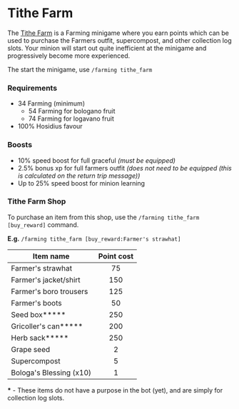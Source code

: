 # Tithe Farm

The [Tithe Farm](https://oldschool.runescape.wiki/w/Tithe\_Farm) is a Farming minigame where you earn points which can be used to purchase the Farmers outfit, supercompost, and other collection log slots. Your minion will start out quite inefficient at the minigame and progressively become more experienced.

The start the minigame, use `/farming tithe_farm`

### Requirements

* 34 Farming (minimum)
  * 54 Farming for bologano fruit
  * 74 Farming for logavano fruit
* 100% Hosidius favour

### Boosts

* 10% speed boost for full graceful _(must be equipped)_
* 2.5% bonus xp for full farmers outfit _(does not need to be equipped (this is calculated on the return trip message))_
* Up to 25% speed boost for minion learning

### Tithe Farm Shop

To purchase an item from this shop, use the `/farming tithe_farm [buy_reward]` command.

**E.g.** `/farming tithe_farm [buy_reward:Farmer's strawhat]`

| **Item name**           | **Point cost** |
| ----------------------- | :------------: |
| Farmer's strawhat       |       75       |
| Farmer's jacket/shirt   |       150      |
| Farmer's boro trousers  |       125      |
| Farmer's boots          |       50       |
| Seed box**\***          |       250      |
| Gricoller's can**\***   |       200      |
| Herb sack**\***         |       250      |
| Grape seed              |        2       |
| Supercompost            |        5       |
| Bologa's Blessing (x10) |        1       |

**\*** - These items do not have a purpose in the bot (yet), and are simply for collection log slots.

